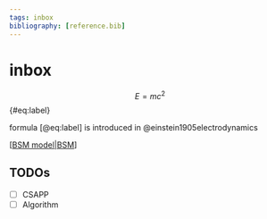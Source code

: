 ```yaml
---
tags: inbox
bibliography: [reference.bib]
---
```

# inbox

$$ E=mc^2 $$ {#eq:label}

formula [@eq:label] is introduced in @einstein1905electrodynamics

[[BSM model|BSM]]

## TODOs

- [ ] CSAPP
- [ ] Algorithm

[//begin]: # "Autogenerated link references for markdown compatibility"
[BSM model|BSM]: <docs/finance/BSM model.md> "BSM 模型"
[//end]: # "Autogenerated link references"
